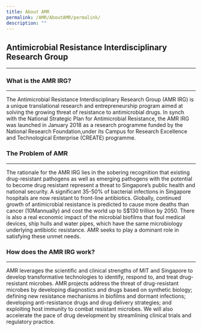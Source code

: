 ```yaml
---
title: About AMR
permalink: /AMR/AboutAMR/permalink/
description: ""
---
```





## Antimicrobial Resistance Interdisciplinary Research Group
-------------------------------------------------

### What is the AMR IRG?
--------------------

The Antimicrobial Resistance Interdisciplinary Research Group (AMR IRG) is a unique translational research and entrepreneurship program aimed at solving the growing threat of resistance to antimicrobial drugs. In synch with the National Strategic Plan for Antimicrobial Resistance, the AMR IRG was launched in January 2018 as a research programme funded by the National Research Foundation,under its Campus for Research Excellence and Technological Enterprise (CREATE) programme.

### The Problem of AMR
------------------

The rationale for the AMR IRG lies in the sobering recognition that existing drug-resistant pathogens as well as emerging pathogens with the potential to become drug resistant represent a threat to Singapore’s public health and national security. A significant 35-50% of bacterial infections in Singapore hospitals are now resistant to front-line antibiotics. Globally, continued growth of antimicrobial resistance is predicted to cause more deaths than cancer (10Mannually) and cost the world up to S$130 trillion by 2050. There is also a real economic impact of the microbial biofilms that foul medical devices, ship hulls and water pipes, which have the same microbiology underlying antibiotic resistance. AMR seeks to play a dominant role in satisfying these unmet needs.

### How does the AMR IRG work?
--------------------------

AMR leverages the scientific and clinical strengths of MIT and Singapore to develop transformative technologies to identify, respond to, and treat drug-resistant microbes. AMR projects address the threat of drug-resistant microbes by developing diagnostics and drugs based on synthetic biology; defining new resistance mechanisms in biofilms and dormant infections; developing anti-resistance drugs and drug delivery strategies; and exploiting host immunity to combat resistant microbes. We will also accelerate the pace of drug development by streamlining clinical trials and regulatory practice.